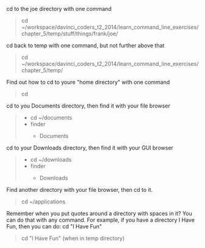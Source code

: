 cd to the joe directory with one command <br>
<blockquote> cd ~/workspace/davinci_coders_t2_2014/learn_command_line_exercises/chapter_5/temp/stuff/things/frank/joe/ </blockquote>

cd back to temp with one command, but not further above that<br>
<blockquote> cd ~/workspace/davinci_coders_t2_2014/learn_command_line_exercises/chapter_5/temp/ </blockquote>

Find out how to cd to youre "home directory" with one command<br>
<blockquote> cd </blockquote>

cd to you Documents directory, then find it with your file browser <br>
<blockquote> <ul>
<li> cd ~/documents </li>
<li> finder </li> 
	<ul>
	<li> Documents </li>
	</ul>
</ul>
</blockquote>

cd to your Downloads directory, then find it with your GUI browser <br>
<blockquote> 
<ul>
<li> cd ~/downloads </li>
<li> finder </li>
	<ul>
	<li> Downloads </li?
	</ul>
</ul>
</blockquote>

Find another directory with your file browser, then cd to it. <br>
<blockquote> cd ~/applications </blockquote>

Remember when you put quotes around a directory with spaces in it? You can do that with any command. For example, if you have a directory I Have Fun, then you can do: cd "I Have Fun" <br>

> cd "I Have Fun" (when in temp directory)



